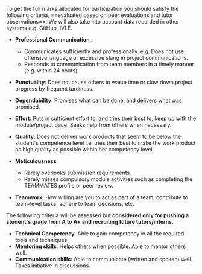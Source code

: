 To get the full marks allocated for participation you should satisfy the following criteria, ==evaluated based on peer evaluations and tutor observations==. We will also take into account data recorded in other systems e.g. GitHub, IVLE.

* **Professional Communication** : 
  * Communicates sufficiently and professionally. e.g. Does not use offensive language or excessive slang in project communications.
  * Responds to communication from team members in a timely manner (e.g. within 24 hours).

* **Punctuality**: Does not cause others to waste time or slow down project progress by frequent tardiness.

* **Dependability**: Promises what can be done, and delivers what was promised.

* **Effort**: Puts in sufficient effort to, and tries their best to, keep up with the module/project pace. Seeks help from others when necessary.

* **Quality**: Does not deliver work products that seem to be below the student's competence level i.e. tries their best to make the work product as high quality as possible within her competency level.

* **Meticulousness**:
  * Rarely overlooks submission requirements.
  * Rarely misses compulsory module activities such as completing the TEAMMATES profile or peer review.

* **Teamwork**: How willing are you to act as part of a team, contribute to team-level tasks, adhere to team decisions, etc.
  
The following criteria will be assessed but **considered only for pushing a student's grade from A to A+ and recruiting future tutors/interns**.

* **Technical Competency**: Able to gain competency in all the required tools and techniques.
* **Mentoring skills**: Helps others when possible. Able to mentor others well.
* **Communication skills**: Able to communicate (written and spoken) well. Takes initiative in discussions.
  


